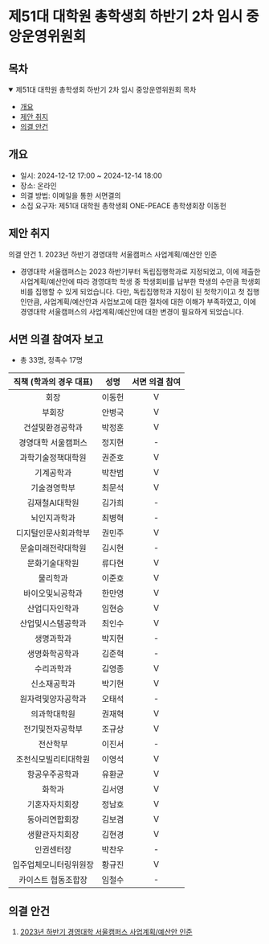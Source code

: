 제51대 대학원 총학생회 하반기 2차 임시 중앙운영위원회 
===

## 목차

<details open>
<summary>제51대 대학원 총학생회 하반기 2차 임시 중앙운영위원회 목차</summary>
  
- [개요](#개요) 
- [제안 취지](#제안-취지)
- [의결 안건](#의결-안건)
</details>

## 개요

- 일시: 2024-12-12 17:00 ~ 2024-12-14 18:00
- 장소: 온라인
- 의결 방법: 이메일을 통한 서면결의
- 소집 요구자: 제51대 대학원 총학생회 ONE-PEACE 총학생회장 이동헌

## 제안 취지
의결 안건 1. 2023년 하반기 경영대학 서울캠퍼스 사업계획/예산안 인준
- 경영대학 서울캠퍼스는 2023 하반기부터 독립집행학과로 지정되었고, 이에 제출한 사업계획/예산안에 따라 경영대학 학생 중 학생회비를 납부한 학생의 수만큼 학생회비를 집행할 수 있게 되었습니다. 다만, 독립집행학과 지정이 된 첫학기이고 첫 집행인만큼, 사업계획/예산안과 사업보고에 대한 절차에 대한 이해가 부족하였고, 이에 경영대학 서울캠퍼스의 사업계획/예산안에 대한 변경이 필요하게 되었습니다.

## 서면 의결 참여자 보고
- 총 33명, 정족수 17명
  
| 직책 (학과의 경우 대표) | 성명 | 서면 의결 참여 | 
|:---:|:---:|:---:|
| 회장 | 이동헌 | V | 
| 부회장 | 안병국 | V | 
| 건설및환경공학과 | 박정훈 | V  | 
| 경영대학 서울캠퍼스 | 정지현 | -  | 
| 과학기술정책대학원 | 권준호 | V  | 
| 기계공학과 | 박찬범 | V  | 
| 기술경영학부 | 최문석 |  V | 
| 김재철AI대학원 | 김가희 | -  | 
| 뇌인지과학과 | 최병혁 |-  | 
| 디지털인문사회과학부 | 권민주 | V  | 
| 문술미래전략대학원 | 김시현 | -  | 
| 문화기술대학원 | 류다현 | V  | 
| 물리학과 | 이준호 | V  | 
| 바이오및뇌공학과 | 한만영 | V | 
| 산업디자인학과 | 임현승 | V  | 
| 산업및시스템공학과 | 최인수 | V  | 
| 생명과학과 | 박지현 | -  | 
| 생명화학공학과 | 김준혁 |  - | 
| 수리과학과 | 김영종 | V  | 
| 신소재공학과 | 박기현 | V  | 
| 원자력및양자공학과 | 오태석 |-  | 
| 의과학대학원 | 권재혁 | V  |  
| 전기및전자공학부 | 조규상 | V  |  
| 전산학부 | 이진서 | -  | 
| 조천식모빌리티대학원 | 이영석 | V  |  
| 항공우주공학과 | 유환균 | V  |  
| 화학과 | 김서영 | V  |  
| 기혼자자치회장 | 정남호 | V  |  
| 동아리연합회장 | 김보겸 | V  | 
| 생활관자치회장 | 김현경 | V  | 
| 인권센터장 | 박찬우 |  - |  
| 입주업체모니터링위원장 | 황규진 | V  | 
| 카이스트 협동조합장 | 임철수 |  - | 

## 의결 안건

1. [2023년 하반기 경영대학 서울캠퍼스 사업계획/예산안 인준](의결안건/경영대학.md) 
